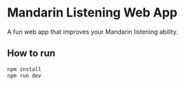 # Mandarin Listening Web App

A fun web app that improves your Mandarin listening ability.

## How to run

```bash
npm install
npm run dev
```
